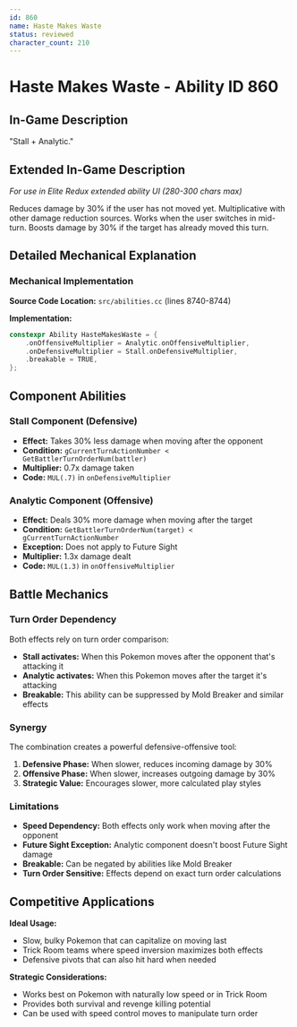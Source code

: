 ```yaml
---
id: 860
name: Haste Makes Waste
status: reviewed
character_count: 210
---
```


# Haste Makes Waste - Ability ID 860

## In-Game Description
"Stall + Analytic."

## Extended In-Game Description
*For use in Elite Redux extended ability UI (280-300 chars max)*

Reduces damage by 30% if the user has not moved yet. Multiplicative with other damage reduction sources. Works when the user switches in mid-turn. Boosts damage by 30% if the target has already moved this turn.

## Detailed Mechanical Explanation

### Mechanical Implementation

**Source Code Location:** `src/abilities.cc` (lines 8740-8744)

**Implementation:**
```cpp
constexpr Ability HasteMakesWaste = {
    .onOffensiveMultiplier = Analytic.onOffensiveMultiplier,
    .onDefensiveMultiplier = Stall.onDefensiveMultiplier,
    .breakable = TRUE,
};
```

## Component Abilities

### Stall Component (Defensive)
- **Effect:** Takes 30% less damage when moving after the opponent
- **Condition:** `gCurrentTurnActionNumber < GetBattlerTurnOrderNum(battler)`
- **Multiplier:** 0.7x damage taken
- **Code:** `MUL(.7)` in `onDefensiveMultiplier`

### Analytic Component (Offensive)
- **Effect:** Deals 30% more damage when moving after the target
- **Condition:** `GetBattlerTurnOrderNum(target) < gCurrentTurnActionNumber`
- **Exception:** Does not apply to Future Sight
- **Multiplier:** 1.3x damage dealt
- **Code:** `MUL(1.3)` in `onOffensiveMultiplier`

## Battle Mechanics

### Turn Order Dependency
Both effects rely on turn order comparison:
- **Stall activates:** When this Pokemon moves after the opponent that's attacking it
- **Analytic activates:** When this Pokemon moves after the target it's attacking
- **Breakable:** This ability can be suppressed by Mold Breaker and similar effects

### Synergy
The combination creates a powerful defensive-offensive tool:
1. **Defensive Phase:** When slower, reduces incoming damage by 30%
2. **Offensive Phase:** When slower, increases outgoing damage by 30%
3. **Strategic Value:** Encourages slower, more calculated play styles

### Limitations
- **Speed Dependency:** Both effects only work when moving after the opponent
- **Future Sight Exception:** Analytic component doesn't boost Future Sight damage
- **Breakable:** Can be negated by abilities like Mold Breaker
- **Turn Order Sensitive:** Effects depend on exact turn order calculations

## Competitive Applications

**Ideal Usage:**
- Slow, bulky Pokemon that can capitalize on moving last
- Trick Room teams where speed inversion maximizes both effects
- Defensive pivots that can also hit hard when needed

**Strategic Considerations:**
- Works best on Pokemon with naturally low speed or in Trick Room
- Provides both survival and revenge killing potential
- Can be used with speed control moves to manipulate turn order